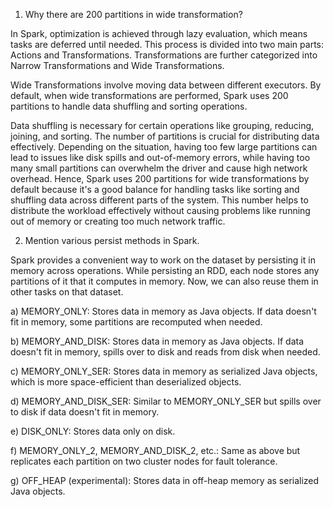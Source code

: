 1.  Why there are 200 partitions in wide transformation?

In Spark, optimization is achieved through lazy evaluation, which means tasks are deferred until needed. This process is divided into two main parts: Actions and Transformations. Transformations are further categorized into Narrow Transformations and Wide Transformations.

Wide Transformations involve moving data between different executors. By default, when wide transformations are performed, Spark uses 200 partitions to handle data shuffling and sorting operations.

Data shuffling is necessary for certain operations like grouping, reducing, joining, and sorting. The number of partitions is crucial for distributing data effectively. Depending on the situation, having too few large partitions can lead to issues like disk spills and out-of-memory errors, while having too many small partitions can overwhelm the driver and cause high network overhead. Hence, Spark uses 200 partitions for wide transformations by default because it's a good balance for handling tasks like sorting and shuffling data across different parts of the system. This number helps to distribute the workload effectively without causing problems like running out of memory or creating too much network traffic.

2. Mention various persist methods in Spark. 

Spark provides a convenient way to work on the dataset by persisting it in memory across operations. While persisting an RDD, each node stores any partitions of it that it computes in memory. Now, we can also reuse them in other tasks on that dataset.

a)	MEMORY_ONLY: Stores data in memory as Java objects. If data doesn't fit in memory, some partitions are recomputed when needed.

b)	MEMORY_AND_DISK: Stores data in memory as Java objects. If data doesn't fit in memory, spills over to disk and reads from disk when needed.

c)	MEMORY_ONLY_SER: Stores data in memory as serialized Java objects, which is more space-efficient than deserialized objects.

d)	MEMORY_AND_DISK_SER: Similar to MEMORY_ONLY_SER but spills over to disk if data doesn't fit in memory.

e)	DISK_ONLY: Stores data only on disk.

f)	MEMORY_ONLY_2, MEMORY_AND_DISK_2, etc.: Same as above but replicates each partition on two cluster nodes for fault tolerance.

g)	OFF_HEAP (experimental): Stores data in off-heap memory as serialized Java objects.
